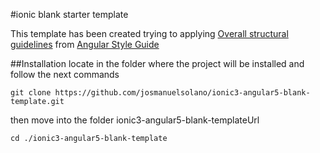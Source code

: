 #ionic blank starter template

This template has been created trying to applying [Overall structural guidelines](https://angular.io/guide/styleguide#overall-structural-guidelines) from [Angular Style Guide](https://angular.io/guide/styleguide)

##Installation
locate in the folder where the project will be installed and follow the next commands
```
git clone https://github.com/josmanuelsolano/ionic3-angular5-blank-template.git
```
then move into the folder ionic3-angular5-blank-templateUrl
```
cd ./ionic3-angular5-blank-template
```
